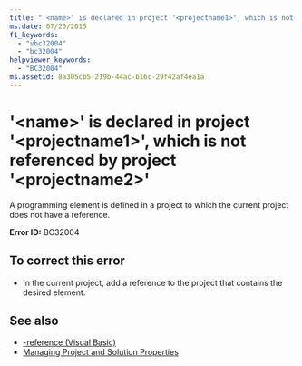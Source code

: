 ```yaml
---
title: "'<name>' is declared in project '<projectname1>', which is not referenced by project '<projectname2>'"
ms.date: 07/20/2015
f1_keywords: 
  - "vbc32004"
  - "bc32004"
helpviewer_keywords: 
  - "BC32004"
ms.assetid: 8a305cb5-219b-44ac-b16c-29f42af4ea1a
---
```

# '\<name>' is declared in project '\<projectname1>', which is not referenced by project '\<projectname2>'
A programming element is defined in a project to which the current project does not have a reference.  
  
 **Error ID:** BC32004  
  
## To correct this error  
  
- In the current project, add a reference to the project that contains the desired element.  
  
## See also

- [-reference (Visual Basic)](../../visual-basic/reference/command-line-compiler/reference.md)
- [Managing Project and Solution Properties](/visualstudio/ide/managing-project-and-solution-properties)

